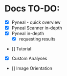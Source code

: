 # Docs TO-DO:


* [x] Pyneal - quick overview
* [x] Pyneal Scanner in-depth
* [x] Pyneal in-depth
	* [x] requesting results
* [] Tutorial
* [x] Custom Analyses
* [] Image Orientation

